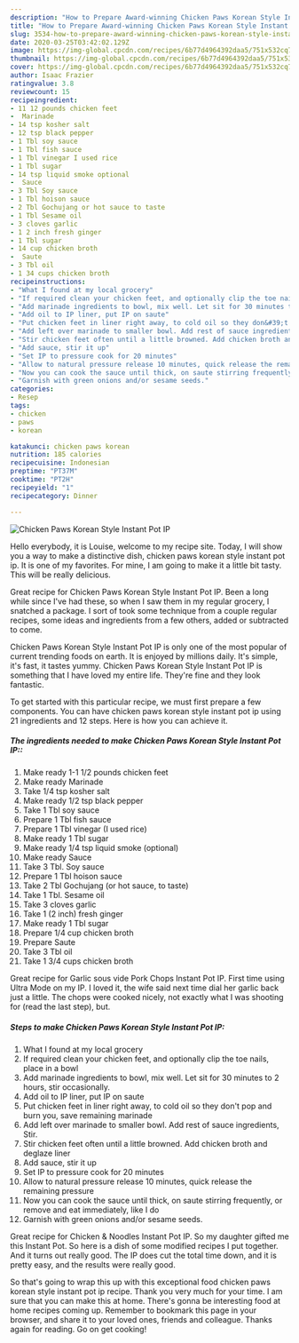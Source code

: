 ```yaml
---
description: "How to Prepare Award-winning Chicken Paws Korean Style Instant Pot IP"
title: "How to Prepare Award-winning Chicken Paws Korean Style Instant Pot IP"
slug: 3534-how-to-prepare-award-winning-chicken-paws-korean-style-instant-pot-ip
date: 2020-03-25T03:42:02.129Z
image: https://img-global.cpcdn.com/recipes/6b77d4964392daa5/751x532cq70/chicken-paws-korean-style-instant-pot-ip-recipe-main-photo.jpg
thumbnail: https://img-global.cpcdn.com/recipes/6b77d4964392daa5/751x532cq70/chicken-paws-korean-style-instant-pot-ip-recipe-main-photo.jpg
cover: https://img-global.cpcdn.com/recipes/6b77d4964392daa5/751x532cq70/chicken-paws-korean-style-instant-pot-ip-recipe-main-photo.jpg
author: Isaac Frazier
ratingvalue: 3.8
reviewcount: 15
recipeingredient:
- 11 12 pounds chicken feet
-  Marinade
- 14 tsp kosher salt
- 12 tsp black pepper
- 1 Tbl soy sauce
- 1 Tbl fish sauce
- 1 Tbl vinegar I used rice
- 1 Tbl sugar
- 14 tsp liquid smoke optional
-  Sauce
- 3 Tbl Soy sauce
- 1 Tbl hoison sauce
- 2 Tbl Gochujang or hot sauce to taste
- 1 Tbl Sesame oil
- 3 cloves garlic
- 1 2 inch fresh ginger
- 1 Tbl sugar
- 14 cup chicken broth
-  Saute
- 3 Tbl oil
- 1 34 cups chicken broth
recipeinstructions:
- "What I found at my local grocery"
- "If required clean your chicken feet, and optionally clip the toe nails, place in a bowl"
- "Add marinade ingredients to bowl, mix well. Let sit for 30 minutes to 2 hours, stir occasionally."
- "Add oil to IP liner, put IP on saute"
- "Put chicken feet in liner right away, to cold oil so they don&#39;t pop and burn you, save remaining marinade"
- "Add left over marinade to smaller bowl. Add rest of sauce ingredients, Stir."
- "Stir chicken feet often until a little browned. Add chicken broth and deglaze liner"
- "Add sauce, stir it up"
- "Set IP to pressure cook for 20 minutes"
- "Allow to natural pressure release 10 minutes, quick release the remaining pressure"
- "Now you can cook the sauce until thick, on saute stirring frequently, or remove and eat immediately, like I do"
- "Garnish with green onions and/or sesame seeds."
categories:
- Resep
tags:
- chicken
- paws
- korean

katakunci: chicken paws korean
nutrition: 185 calories
recipecuisine: Indonesian
preptime: "PT37M"
cooktime: "PT2H"
recipeyield: "1"
recipecategory: Dinner

---
```



![Chicken Paws Korean Style Instant Pot IP](https://img-global.cpcdn.com/recipes/6b77d4964392daa5/751x532cq70/chicken-paws-korean-style-instant-pot-ip-recipe-main-photo.jpg)

Hello everybody, it is Louise, welcome to my recipe site. Today, I will show you a way to make a distinctive dish, chicken paws korean style instant pot ip. It is one of my favorites. For mine, I am going to make it a little bit tasty. This will be really delicious.

Great recipe for Chicken Paws Korean Style Instant Pot IP. Been a long while since I&#39;ve had these, so when I saw them in my regular grocery, I snatched a package. I sort of took some technique from a couple regular recipes, some ideas and ingredients from a few others, added or subtracted to come.

Chicken Paws Korean Style Instant Pot IP is only one of the most popular of current trending foods on earth. It is enjoyed by millions daily. It's simple, it's fast, it tastes yummy. Chicken Paws Korean Style Instant Pot IP is something that I have loved my entire life. They're fine and they look fantastic.


To get started with this particular recipe, we must first prepare a few components. You can have chicken paws korean style instant pot ip using 21 ingredients and 12 steps. Here is how you can achieve it.

##### The ingredients needed to make Chicken Paws Korean Style Instant Pot IP::

1. Make ready 1-1 1/2 pounds chicken feet
1. Make ready  Marinade
1. Take 1/4 tsp kosher salt
1. Make ready 1/2 tsp black pepper
1. Take 1 Tbl soy sauce
1. Prepare 1 Tbl fish sauce
1. Prepare 1 Tbl vinegar (I used rice)
1. Make ready 1 Tbl sugar
1. Make ready 1/4 tsp liquid smoke (optional)
1. Make ready  Sauce
1. Take 3 Tbl. Soy sauce
1. Prepare 1 Tbl hoison sauce
1. Take 2 Tbl Gochujang (or hot sauce, to taste)
1. Take 1 Tbl. Sesame oil
1. Take 3 cloves garlic
1. Take 1 (2 inch) fresh ginger
1. Make ready 1 Tbl sugar
1. Prepare 1/4 cup chicken broth
1. Prepare  Saute
1. Take 3 Tbl oil
1. Take 1 3/4 cups chicken broth


Great recipe for Garlic sous vide Pork Chops Instant Pot IP. First time using Ultra Mode on my IP. I loved it, the wife said next time dial her garlic back just a little. The chops were cooked nicely, not exactly what I was shooting for (read the last step), but. 

##### Steps to make Chicken Paws Korean Style Instant Pot IP:

1. What I found at my local grocery
1. If required clean your chicken feet, and optionally clip the toe nails, place in a bowl
1. Add marinade ingredients to bowl, mix well. Let sit for 30 minutes to 2 hours, stir occasionally.
1. Add oil to IP liner, put IP on saute
1. Put chicken feet in liner right away, to cold oil so they don&#39;t pop and burn you, save remaining marinade
1. Add left over marinade to smaller bowl. Add rest of sauce ingredients, Stir.
1. Stir chicken feet often until a little browned. Add chicken broth and deglaze liner
1. Add sauce, stir it up
1. Set IP to pressure cook for 20 minutes
1. Allow to natural pressure release 10 minutes, quick release the remaining pressure
1. Now you can cook the sauce until thick, on saute stirring frequently, or remove and eat immediately, like I do
1. Garnish with green onions and/or sesame seeds.


Great recipe for Chicken &amp; Noodles Instant Pot IP. So my daughter gifted me this Instant Pot. So here is a dish of some modified recipes I put together. And it turns out really good. The IP does cut the total time down, and it is pretty easy, and the results were really good. 

So that's going to wrap this up with this exceptional food chicken paws korean style instant pot ip recipe. Thank you very much for your time. I am sure that you can make this at home. There's gonna be interesting food at home recipes coming up. Remember to bookmark this page in your browser, and share it to your loved ones, friends and colleague. Thanks again for reading. Go on get cooking!
